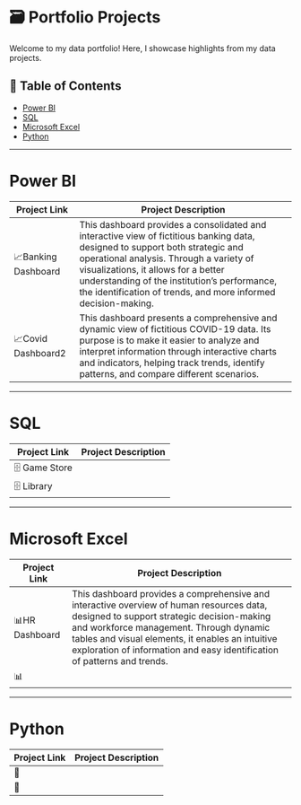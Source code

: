 # 🗃️ Portfolio Projects
Welcome to my data portfolio! Here, I showcase highlights from my data projects.
## :file_folder: Table of Contents

- [Power BI](#power-bi)
- [SQL](#sql)
- [Microsoft Excel](#microsoft-excel)
- [Python](#python)

---

# Power BI
| Project Link | Project Description |
|-------------|----------|
|📈Banking Dashboard|This dashboard provides a consolidated and interactive view of fictitious banking data, designed to support both strategic and operational analysis. Through a variety of visualizations, it allows for a better understanding of the institution’s performance, the identification of trends, and more informed decision-making.|
|📈Covid Dashboard2|This dashboard presents a comprehensive and dynamic view of fictitious COVID-19 data. Its purpose is to make it easier to analyze and interpret information through interactive charts and indicators, helping track trends, identify patterns, and compare different scenarios.|

---

# SQL
| Project Link | Project Description |
|-------------|----------|
| 🗄️ Game Store || 
| 🗄️ Library ||

---

# Microsoft Excel
| Project Link | Project Description |
|-------------|----------|
|📊HR Dashboard|This dashboard provides a comprehensive and interactive overview of human resources data, designed to support strategic decision-making and workforce management. Through dynamic tables and visual elements, it enables an intuitive exploration of information and easy identification of patterns and trends.|
|📊||

---

# Python
| Project Link | Project Description |
|-------------|----------|
|🐍||
|🐍||

